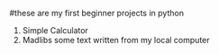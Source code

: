 #these are my first beginner projects in python
1. Simple Calculator
2. Madlibs
some text written from my local computer
